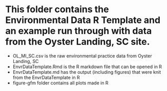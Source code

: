 # This folder contains the Environmental Data R Template and an example run through with data from the Oyster Landing, SC site.

- OL_MI_SC.csv is the raw environmental practice data from Oyster Landing, SC
- EnvrDataTemplate.Rmd is the R markdown file that can be opened in R 
- EnvrDataTemplate.md has the output (including figures) that were knit from the EnvrDataTemplate in R
- figure-gfm folder contains all plots made in R
